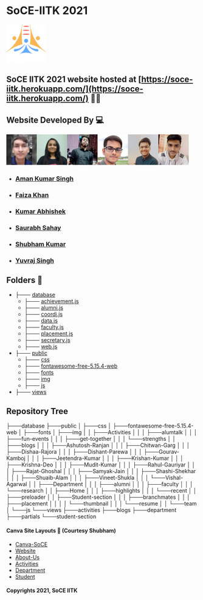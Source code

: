 # SoCE-IITK 2021
<code><img height="100" src = "public/img/SoCE-logo.svg"></code>
## SoCE IITK 2021 website hosted at [https://soce-iitk.herokuapp.com/](https://soce-iitk.herokuapp.com/) 🎉🎉


## Website Developed By 💻
<code><img height="80" src = "public/img/team/d2.jpg"></code><code><img height="80" src = "public/img/team/w2.jpg"></code><code><img height="80" src = "public/img/team/w3.jpg"></code><code><img height="80" src = "public/img/team/w4.jpg"></code><code><img height="80" src = "public/img/team/d5.jpg"></code><code><img height="80" src = "public/img/team/w5.jpg"></code> 
- ###  [Aman Kumar Singh](https://github.com/amanks-20)
- ###  [Faiza Khan](https://github.com/faizak31)
- ###  [Kumar Abhishek](https://github.com/kabhishek20)
- ###  [Saurabh Sahay](https://github.com/sahay-saurabh)
- ###  [Shubham Kumar](https://github.com/Shubham-707)
- ###  [Yuvraj Singh](https://github.com/Yuvraj1171)

## Folders 📄
 * ├─── [database](database/)   
   * ├─── [achievement.js ](database/achievement.js)
   * ├─── [alumni.js](database/alumni.js)
   * ├─── [coordi.js](database/coordi.js)
   * ├─── [data.js](database/data.js)
   * ├─── [faculty.js](database/faculty.js)
   * ├─── [placement.js](database/placement.js)
   * ├─── [secretary.js](database/secretary.js)
   * ├─── [web.js](database/web.js)
 * ├─── [public](public)
   * ├─── [css](public/css/)
   * ├─── [fontawesome-free-5.15.4-web](public/fontawesome-free-5.15.4-web/)
   * ├─── [fonts](public/fonts/)
   * ├─── [img](public/img/)
   * ├─── [js](public/js/)
 * ├─── [views](views/)

## Repository Tree
├───database
├───public
│   ├───css
│   ├───fontawesome-free-5.15.4-web
│   ├───fonts
│   ├───img
│   │   ├───Activities
│   │   │   ├───alumtalk
│   │   │   ├───fun-events
│   │   │   ├───get-together
│   │   │   └───strengths
│   │   ├───blogs
│   │   │   ├───Ashutosh-Ranjan
│   │   │   ├───Chitwan-Garg
│   │   │   ├───Dishaa-Rajora
│   │   │   ├───Dishant-Parewa
│   │   │   ├───Gourav-Kamboj
│   │   │   ├───Jeetendra-Kumar
│   │   │   ├───Krishan-Kumar
│   │   │   ├───Krishna-Deo
│   │   │   ├───Mudit-Kumar
│   │   │   ├───Rahul-Gauriyar
│   │   │   ├───Rajat-Ghoshal
│   │   │   ├───Samyak-Jain
│   │   │   ├───Shashi-Shekhar
│   │   │   ├───Shuaib-Alam
│   │   │   ├───Vineet-Shukla
│   │   │   └───Vishal-Agarwal
│   │   ├───Department
│   │   │   ├───alumni
│   │   │   ├───faculty
│   │   │   └───research
│   │   ├───Home
│   │   │   ├───highlights
│   │   │   └───recent
│   │   ├───preloader
│   │   ├───Student-section
│   │   │   ├───branchmates
│   │   │   ├───placement
│   │   │   │   └───thumbnail
│   │   │   └───resume
│   │   └───team
│   └───js
└───views
    ├───activities
    ├───blogs
    ├───department
    ├───partials
    └───student-section

#### Canva Site Layouts 📝 (Courtesy Shubham)

- [Canva-SoCE](https://www.canva.com/design/DAEsiQTOrrM/Tq0m9SvyOg_elmVW0HdLgA/view?website#2:title-page)
- [Website](https://www.canva.com/design/DAEsiQTOrrM/Tq0m9SvyOg_elmVW0HdLgA/view?website#2:contact-page)
- [About-Us](https://www.canva.com/design/DAEuaxDQGYc/XGKazHkNxQipher1FWnJDQ/view?website#2)
- [Activities](https://www.canva.com/design/DAEsivoIJ5Y/MLQnIQQE1s7_kb_s_vXRPg/view?website#2:activities)
- [Department](https://www.canva.com/design/DAEuYPG-TmA/X53Ir4oGb76Tg8_xrosrhg/view?website#2)
- [Student](https://www.canva.com/design/DAEuYHUTsPM/kaX1nOe1rP7Kr3-03QEFqg/view?website#2)


#### Copyrights 2021, SoCE IITK

